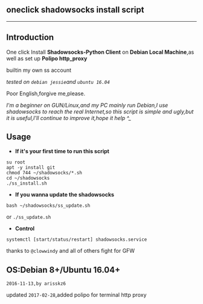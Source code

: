 ## oneclick shadowsocks install script
------------------------------------------------------------------------------------------------------
## Introduction
One click Install **Shadowsocks-Python Client** on **Debian Local Machine**,as well as set up **Polipo http_proxy**

builtin my own ss account

*tested on `debian jessie`and `ubuntu 16.04`*

Poor English,forgive me,please.

*I'm a beginner on GUN/Linux,and my PC mainly run Debian,I use shadowsocks to reach the real Internet,so this script is simple and ugly,but it is useful,I'll continue to improve it,hope it help  ^_*
## Usage
+ **If it's your first time to run this script**

```
su root
apt -y install git
chmod 744 ~/shadowsocks/*.sh
cd ~/shadowsocks
./ss_install.sh
```
+ **If you wanna update the shadowsocks**

`bash ~/shadowsocks/ss_update.sh`

or `./ss_update.sh`

+ **Control**

```
systemctl [start/status/restart] shadowsocks.service
```

thanks to `@clowwindy` and all of others fight for GFW

OS:Debian 8+/Ubuntu 16.04+
------------------------------------------------------------------------------------------------------
`2016-11-13,by arisskz6`

updated `2017-02-28`,added polipo for terminal http proxy
